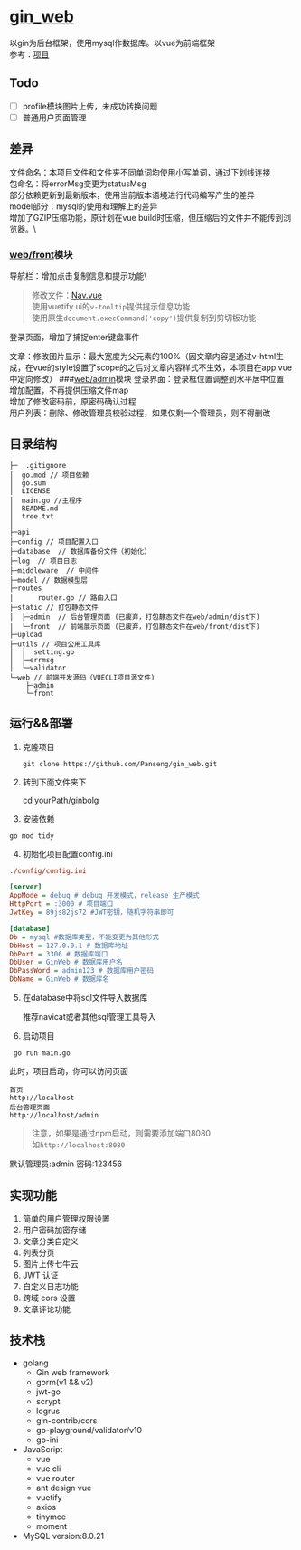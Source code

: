 # [gin_web](.)
以gin为后台框架，使用mysql作数据库。以vue为前端框架\
参考：[项目](https://github.com/wejectchen/Ginblog)

## Todo
- [ ] profile模块图片上传，未成功转换问题
- [ ] 普通用户页面管理

## 差异
文件命名：本项目文件和文件夹不同单词均使用小写单词，通过下划线连接\
包命名：将errorMsg变更为statusMsg\
部分依赖更新到最新版本，使用当前版本语境进行代码编写产生的差异\
model部分：mysql的使用和理解上的差异\
增加了GZIP压缩功能，原计划在vue build时压缩，但压缩后的文件并不能传到浏览器。\

### [web/front](web/front)模块
导航栏：增加点击复制信息和提示功能\
> 修改文件：[Nav.vue](web/front/src/components/Nav.vue)\
> 使用vuetify ui的```v-tooltip```提供提示信息功能\
> 使用原生```document.execCommand('copy')```提供复制到剪切板功能

登录页面，增加了捕捉enter键盘事件

文章：修改图片显示：最大宽度为父元素的100%（因文章内容是通过v-html生成，在vue的style设置了scope的之后对文章内容样式不生效，本项目在app.vue中定向修改）
###[web/admin](web/admin)模块
登录界面：登录框位置调整到水平居中位置\
增加配置，不再提供压缩文件map\
增加了修改密码前，原密码确认过程\
用户列表：删除、修改管理员校验过程，如果仅剩一个管理员，则不得删改

## 目录结构

```shell
├─  .gitignore
│  go.mod // 项目依赖
│  go.sum
│  LICENSE
│  main.go //主程序
│  README.md
│  tree.txt
│          
├─api         
├─config // 项目配置入口   
├─database  // 数据库备份文件（初始化）
├─log  // 项目日志
├─middleware  // 中间件
├─model // 数据模型层
├─routes
│      router.go // 路由入口    
├─static // 打包静态文件
│  ├─admin  // 后台管理页面 (已废弃，打包静态文件在web/admin/dist下)         
│  └─front  // 前端展示页面 (已废弃，打包静态文件在web/front/dist下)            
├─upload   
├─utils // 项目公用工具库
│  │  setting.go 
│  ├─errmsg   
│  └─validator         
└─web // 前端开发源码（VUECLI项目源文件)
    ├─admin             
    └─front
```
## 运行&&部署

1. 克隆项目

   ```shell
   git clone https://github.com/Panseng/gin_web.git
   ```

2. 转到下面文件夹下


	cd yourPath/ginbolg


3. 安装依赖

```
go mod tidy
```

4. 初始化项目配置config.ini

```ini
./config/config.ini

[server]
AppMode = debug # debug 开发模式，release 生产模式
HttpPort = :3000 # 项目端口
JwtKey = 89js82js72 #JWT密钥，随机字符串即可

[database]
Db = mysql #数据库类型，不能变更为其他形式
DbHost = 127.0.0.1 # 数据库地址
DbPort = 3306 # 数据库端口
DbUser = GinWeb # 数据库用户名
DbPassWord = admin123 # 数据库用户密码
DbName = GinWeb # 数据库名
```

5. 在database中将sql文件导入数据库

	推荐navicat或者其他sql管理工具导入

6. 启动项目

```shell
 go run main.go
```

此时，项目启动，你可以访问页面

```shell
首页
http://localhost
后台管理页面
http://localhost/admin
```
> 注意，如果是通过npm启动，则需要添加端口8080\
> 如```http://localhost:8080```

默认管理员:admin  密码:123456

## 实现功能

1.  简单的用户管理权限设置
2.  用户密码加密存储
3.  文章分类自定义
4.  列表分页
5.  图片上传七牛云
6.  JWT 认证
7.  自定义日志功能
8.  跨域 cors 设置
9.  文章评论功能

## 技术栈

- golang
  - Gin web framework
  - gorm(v1 && v2)
  - jwt-go
  - scrypt
  - logrus
  - gin-contrib/cors
  - go-playground/validator/v10
  - go-ini
- JavaScript
  - vue
  - vue cli
  - vue router
  - ant design vue
  - vuetify
  - axios
  - tinymce
  - moment
- MySQL version:8.0.21

